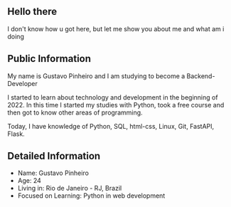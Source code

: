 ## Hello there

I don't know how u got here, but let me show you about me and what am i doing

## Public Information

My name is Gustavo Pinheiro and I am studying to become a Backend-Developer

I started to learn about technology and development in the beginning of 2022. In this time I started my studies with Python, took a free course and then got to know other areas of programming.

Today, I have knowledge of Python, SQL, html-css, Linux, Git, FastAPI, Flask.

## Detailed Information

- Name: Gustavo Pinheiro
- Age: 24
- Living in: Rio de Janeiro - RJ, Brazil
- Focused on Learning: Python in web development 


